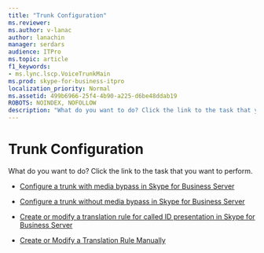 ```yaml
---
title: "Trunk Configuration"
ms.reviewer: 
ms.author: v-lanac
author: lanachin
manager: serdars
audience: ITPro
ms.topic: article
f1_keywords:
- ms.lync.lscp.VoiceTrunkMain
ms.prod: skype-for-business-itpro
localization_priority: Normal
ms.assetid: 499b6966-25f4-4b90-a225-d6be48ddab19
ROBOTS: NOINDEX, NOFOLLOW
description: "What do you want to do? Click the link to the task that you want to perform."
---
```


# Trunk Configuration

What do you want to do? Click the link to the task that you want to perform.

- [Configure a trunk with media bypass in Skype for Business Server](../../../deploy/deploy-enterprise-voice/configure-trunk-with-media-bypass.md)

- [Configure a trunk without media bypass in Skype for Business Server](../../../deploy/deploy-enterprise-voice/configure-trunk-without-media-bypass.md)

- [Create or modify a translation rule for called ID presentation in Skype for Business Server](../../../deploy/deploy-enterprise-voice/called-id-presentation-rules.md)

- [Create or Modify a Translation Rule Manually](https://technet.microsoft.com/library/049d1db3-af58-48c5-be89-52e1d068a4bd.aspx)



